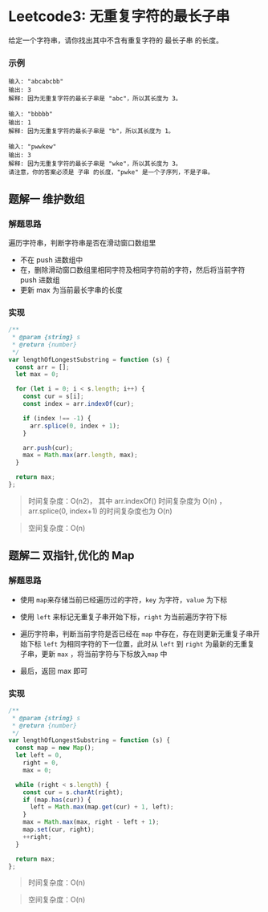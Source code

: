 # Leetcode3: 无重复字符的最长子串

给定一个字符串，请你找出其中不含有重复字符的 最长子串 的长度。

### 示例

```
输入: "abcabcbb"
输出: 3
解释: 因为无重复字符的最长子串是 "abc"，所以其长度为 3。
```

```
输入: "bbbbb"
输出: 1
解释: 因为无重复字符的最长子串是 "b"，所以其长度为 1。
```

```
输入: "pwwkew"
输出: 3
解释: 因为无重复字符的最长子串是 "wke"，所以其长度为 3。
请注意，你的答案必须是 子串 的长度，"pwke" 是一个子序列，不是子串。
```

## 题解一 维护数组

### 解题思路

遍历字符串，判断字符串是否在滑动窗口数组里

- 不在 push 进数组中
- 在，删除滑动窗口数组里相同字符及相同字符前的字符，然后将当前字符 push 进数组
- 更新 max 为当前最长字串的长度

### 实现

```js
/**
 * @param {string} s
 * @return {number}
 */
var lengthOfLongestSubstring = function (s) {
  const arr = [];
  let max = 0;

  for (let i = 0; i < s.length; i++) {
    const cur = s[i];
    const index = arr.indexOf(cur);

    if (index !== -1) {
      arr.splice(0, index + 1);
    }

    arr.push(cur);
    max = Math.max(arr.length, max);
  }

  return max;
};
```

> 时间复杂度：O(n2)， 其中 arr.indexOf() 时间复杂度为 O(n) ，arr.splice(0, index+1) 的时间复杂度也为 O(n)

> 空间复杂度：O(n)

## 题解二 双指针,优化的 Map

### 解题思路

- 使用 `map`来存储当前已经遍历过的字符，`key` 为字符，`value` 为下标

- 使用 `left` 来标记无重复子串开始下标，`right` 为当前遍历字符下标

- 遍历字符串，判断当前字符是否已经在 `map` 中存在，存在则更新无重复子串开始下标 `left` 为相同字符的下一位置，此时从 `left` 到 `right` 为最新的无重复子串，更新 `max` ，将当前字符与下标放入`map` 中

* 最后，返回 max 即可

### 实现

```js
/**
 * @param {string} s
 * @return {number}
 */
var lengthOfLongestSubstring = function (s) {
  const map = new Map();
  let left = 0,
    right = 0,
    max = 0;

  while (right < s.length) {
    const cur = s.charAt(right);
    if (map.has(cur)) {
      left = Math.max(map.get(cur) + 1, left);
    }
    max = Math.max(max, right - left + 1);
    map.set(cur, right);
    ++right;
  }

  return max;
};
```

> 时间复杂度：O(n)

> 空间复杂度：O(n)
